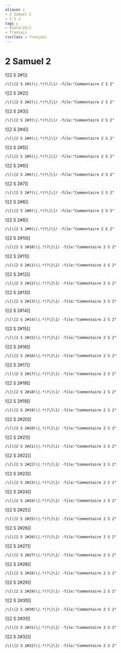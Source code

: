 ```yaml
---
aliases : 
- 2 Samuel 2
- 2 S 2
tags : 
- Bible/2S/2
- français
cssclass : français
---
```


# 2 Samuel 2

![[2 S 2#1]]

```query
/\[\[2 S 2#1(\|.*)?\]\]/ -file:"Commentaire 2 S 2"
```

![[2 S 2#2]]

```query
/\[\[2 S 2#2(\|.*)?\]\]/ -file:"Commentaire 2 S 2"
```

![[2 S 2#3]]

```query
/\[\[2 S 2#3(\|.*)?\]\]/ -file:"Commentaire 2 S 2"
```

![[2 S 2#4]]

```query
/\[\[2 S 2#4(\|.*)?\]\]/ -file:"Commentaire 2 S 2"
```

![[2 S 2#5]]

```query
/\[\[2 S 2#5(\|.*)?\]\]/ -file:"Commentaire 2 S 2"
```

![[2 S 2#6]]

```query
/\[\[2 S 2#6(\|.*)?\]\]/ -file:"Commentaire 2 S 2"
```

![[2 S 2#7]]

```query
/\[\[2 S 2#7(\|.*)?\]\]/ -file:"Commentaire 2 S 2"
```

![[2 S 2#8]]

```query
/\[\[2 S 2#8(\|.*)?\]\]/ -file:"Commentaire 2 S 2"
```

![[2 S 2#9]]

```query
/\[\[2 S 2#9(\|.*)?\]\]/ -file:"Commentaire 2 S 2"
```

![[2 S 2#10]]

```query
/\[\[2 S 2#10(\|.*)?\]\]/ -file:"Commentaire 2 S 2"
```

![[2 S 2#11]]

```query
/\[\[2 S 2#11(\|.*)?\]\]/ -file:"Commentaire 2 S 2"
```

![[2 S 2#12]]

```query
/\[\[2 S 2#12(\|.*)?\]\]/ -file:"Commentaire 2 S 2"
```

![[2 S 2#13]]

```query
/\[\[2 S 2#13(\|.*)?\]\]/ -file:"Commentaire 2 S 2"
```

![[2 S 2#14]]

```query
/\[\[2 S 2#14(\|.*)?\]\]/ -file:"Commentaire 2 S 2"
```

![[2 S 2#15]]

```query
/\[\[2 S 2#15(\|.*)?\]\]/ -file:"Commentaire 2 S 2"
```

![[2 S 2#16]]

```query
/\[\[2 S 2#16(\|.*)?\]\]/ -file:"Commentaire 2 S 2"
```

![[2 S 2#17]]

```query
/\[\[2 S 2#17(\|.*)?\]\]/ -file:"Commentaire 2 S 2"
```

![[2 S 2#18]]

```query
/\[\[2 S 2#18(\|.*)?\]\]/ -file:"Commentaire 2 S 2"
```

![[2 S 2#19]]

```query
/\[\[2 S 2#19(\|.*)?\]\]/ -file:"Commentaire 2 S 2"
```

![[2 S 2#20]]

```query
/\[\[2 S 2#20(\|.*)?\]\]/ -file:"Commentaire 2 S 2"
```

![[2 S 2#21]]

```query
/\[\[2 S 2#21(\|.*)?\]\]/ -file:"Commentaire 2 S 2"
```

![[2 S 2#22]]

```query
/\[\[2 S 2#22(\|.*)?\]\]/ -file:"Commentaire 2 S 2"
```

![[2 S 2#23]]

```query
/\[\[2 S 2#23(\|.*)?\]\]/ -file:"Commentaire 2 S 2"
```

![[2 S 2#24]]

```query
/\[\[2 S 2#24(\|.*)?\]\]/ -file:"Commentaire 2 S 2"
```

![[2 S 2#25]]

```query
/\[\[2 S 2#25(\|.*)?\]\]/ -file:"Commentaire 2 S 2"
```

![[2 S 2#26]]

```query
/\[\[2 S 2#26(\|.*)?\]\]/ -file:"Commentaire 2 S 2"
```

![[2 S 2#27]]

```query
/\[\[2 S 2#27(\|.*)?\]\]/ -file:"Commentaire 2 S 2"
```

![[2 S 2#28]]

```query
/\[\[2 S 2#28(\|.*)?\]\]/ -file:"Commentaire 2 S 2"
```

![[2 S 2#29]]

```query
/\[\[2 S 2#29(\|.*)?\]\]/ -file:"Commentaire 2 S 2"
```

![[2 S 2#30]]

```query
/\[\[2 S 2#30(\|.*)?\]\]/ -file:"Commentaire 2 S 2"
```

![[2 S 2#31]]

```query
/\[\[2 S 2#31(\|.*)?\]\]/ -file:"Commentaire 2 S 2"
```

![[2 S 2#32]]

```query
/\[\[2 S 2#32(\|.*)?\]\]/ -file:"Commentaire 2 S 2"
```

